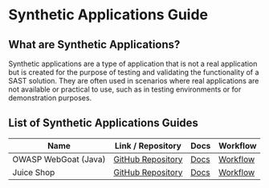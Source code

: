 # Synthetic Applications Guide

## What are Synthetic Applications?

Synthetic applications are a type of application that is not a real application but is created for the purpose of testing and validating the functionality of a SAST solution.
They are often used in scenarios where real applications are not available or practical to use, such as in testing environments or for demonstration purposes.

## List of Synthetic Applications Guides

| Name                 | Link / Repository                                             | Docs                       | Workflow                        |
| -------------------- | ------------------------------------------------------------- | -------------------------- | ------------------------------- |
| OWASP WebGoat (Java) | [GitHub Repository](https://github.com/WebGoat/WebGoat)       | [Docs](./owasp-webgoat.md) | [Workflow](./owasp-webgoat.yml) |
| Juice Shop           | [GitHub Repository](https://github.com/juice-shop/juice-shop) | [Docs](./juice-shop.md)    | [Workflow](./juice-shop.yml)    |
